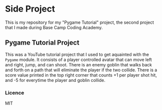 # Side Project
This is my repository for my "Pygame Tutorial" project, 
the second project that I made during Base Camp Coding Academy.

## Pygame Tutorial Project
This was a YouTube tutorial project that I used to get aquainted with the `Pygame` module.
It consists of a player controlled avatar that can move left and right, jump, and can shoot.
There is an enemy goblin that walks back and forth on a path that will eliminate the player if the two collide.
There is a score value printed in the top right corner that counts +1 per player shot hit, and -5 for everytime the player and goblin collide.

### Licence
MIT

